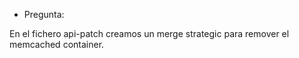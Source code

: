 - Pregunta:

En el fichero api-patch creamos un merge strategic para remover el memcached container.
